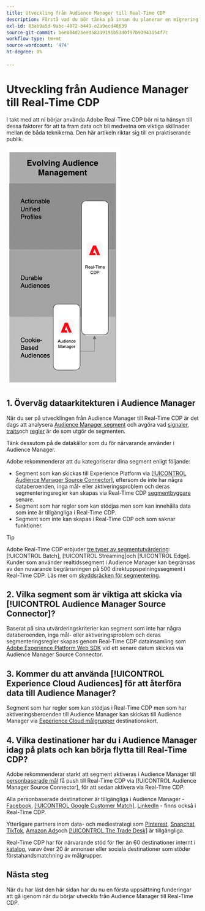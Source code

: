 ```yaml
---
title: Utveckling från Audience Manager till Real-Time CDP
description: Förstå vad du bör tänka på innan du planerar en migrering från Audience Manager till Real-Time CDP.
exl-id: 83ab9a5d-9abc-4072-b449-e2a9ecd48639
source-git-commit: b6e084d2beed58339191b53d0f97b93943154f7c
workflow-type: tm+mt
source-wordcount: '474'
ht-degree: 0%

---
```


# Utveckling från Audience Manager till Real-Time CDP

I takt med att ni börjar använda Adobe Real-Time CDP bör ni ta hänsyn till dessa faktorer för att ta fram data och bli medvetna om viktiga skillnader mellan de båda teknikerna. Den här artikeln riktar sig till en praktiserande publik.

![Audience Manager till Real-Time CDP evolutionsdiagram](/help/rtcdp/assets/aam-to-rtcdp-evolution.png)

## 1. Överväg dataarkitekturen i Audience Manager

När du ser på utvecklingen från Audience Manager till Real-Time CDP är det dags att analysera [Audience Manager segment](https://experienceleague.adobe.com/docs/audience-manager/user-guide/features/segments/segments-purpose.html) och avgöra vad [signaler](https://experienceleague.adobe.com/docs/audience-manager/user-guide/features/data-explorer/data-explorer-understanding-signals.html), [traits](https://experienceleague.adobe.com/docs/audience-manager/user-guide/features/traits/trait-details-page.html)och [regler](https://experienceleague.adobe.com/docs/audience-manager/user-guide/features/segments/segment-builder.html#segment-builder-section) är de som utgör de segmenten.

Tänk dessutom på de datakällor som du för närvarande använder i Audience Manager.

Adobe rekommenderar att du kategoriserar dina segment enligt följande:

* Segment som kan skickas till Experience Platform via [[!UICONTROL Audience Manager Source Connector]](/help/sources/connectors/adobe-applications/audience-manager.md), eftersom de inte har några databeroenden, inga mål- eller aktiveringsproblem och deras segmenteringsregler kan skapas via Real-Time CDP [segmentbyggare](/help/segmentation/ui/segment-builder.md) senare.
* Segment som har regler som kan stödjas men som kan innehålla data som inte är tillgängliga i Real-Time CDP.
* Segment som inte kan skapas i Real-Time CDP och som saknar funktioner.

>[!TIP]
>
>Adobe Real-Time CDP erbjuder [tre typer av segmentutvärdering](/help/segmentation/home.md#evaluate-segments): [!UICONTROL Batch], [!UICONTROL Streaming]och [!UICONTROL Edge]. Kunder som använder realtidssegment i Audience Manager kan begränsas av den nuvarande begränsningen på 500 direktuppspelningssegment i Real-Time CDP. Läs mer om [skyddsräcken för segmentering](/help/profile/guardrails.md).

## 2. Vilka segment som är viktiga att skicka via [!UICONTROL Audience Manager Source Connector]?

Baserat på sina utvärderingskriterier kan segment som inte har några databeroenden, inga mål- eller aktiveringsproblem och deras segmenteringsregler skapas genom Real-Time CDP datainsamling som [Adobe Experience Platform Web SDK](/help/web-sdk/faq.md) vid ett senare datum skickas via Audience Manager Source Connector.

## 3. Kommer du att använda [!UICONTROL Experience Cloud Audiences] för att återföra data till Audience Manager?

Segment som har regler som kan stödjas i Real-Time CDP men som har aktiveringsberoenden till Audience Manager kan skickas till Audience Manager via [Experience Cloud målgrupper](/help/destinations/catalog/adobe/experience-cloud-audiences.md) destinationskort.

## 4. Vilka destinationer har du i Audience Manager idag på plats och kan börja flytta till Real-Time CDP?

Adobe rekommenderar starkt att segment aktiveras i Audience Manager till [personbaserade mål](https://experienceleague.adobe.com/docs/audience-manager/user-guide/features/destinations/people-based/people-based-destinations-overview.html?lang=sv) få push till Real-Time CDP via [!UICONTROL Audience Manager Source Connector], för att sedan aktivera via Real-Time CDP.

Alla personbaserade destinationer är tillgängliga i Audience Manager - [Facebook](/help/destinations/catalog/social/facebook.md), [[!UICONTROL Google Customer Match]](/help/destinations/catalog/advertising/google-customer-match.md), [LinkedIn](/help/destinations/catalog/social/linkedin.md) - finns också i Real-Time CDP.

Ytterligare partners inom data- och mediestrategi som [Pinterest](/help/destinations/catalog/advertising/pinterest.md), [Snapchat](/help/destinations/catalog/advertising/snap-inc.md), [TikTok](/help/destinations/catalog/social/tiktok.md), [Amazon Ads](/help/destinations/catalog/advertising/amazon-ads.md)och [[!UICONTROL The Trade Desk]](/help/destinations/catalog/advertising/tradedesk.md) är tillgängliga.

Real-Time CDP har för närvarande stöd för fler än 60 destinationer internt i [katalog](/help/destinations/catalog/overview.md), varav över 20 är annonser eller sociala destinationer som stöder förstahandsmatchning av målgrupper.

## Nästa steg

När du har läst den här sidan har du nu en första uppsättning funderingar att gå igenom när du börjar utveckla från Audience Manager till Real-Time CDP.
